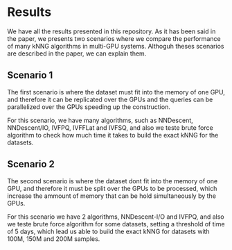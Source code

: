 # Results

We have all the results presented in this repository. As it has been said in the paper, we presents two scenarios where we compare the performance of many kNNG algorithms in multi-GPU systems. Althoguh theses scenarios are described in the paper, we can explain them.

## Scenario 1

The first scenario is where the dataset must fit into the memory of one GPU, and therefore it can be replicated over the GPUs and the queries can be parallelized over the GPUs speeding up the construction.

For this scenario, we have many algorithms, such as NNDescent, NNDescent/IO, IVFPQ, IVFFLat and IVFSQ, and also we teste brute force algorithm to check how much time it takes to build the exact kNNG for the datasets.


## Scenario 2

The second scenario is where the dataset dont fit into the memory of one GPU, and therefore it must be split over the GPUs to be processed, which increase the ammount of memory that can be hold simultaneously by the GPUs.

For this scenario we have 2 algorithms, NNDescent-I/O and IVFPQ, and also we teste brute force algorithm for some datasets, setting a threshold of time of 5 days, which lead us able to build the exact kNNG for datasets with 100M, 150M and 200M samples.


